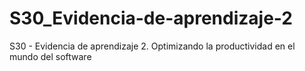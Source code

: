 # S30_Evidencia-de-aprendizaje-2
S30 - Evidencia de aprendizaje 2. Optimizando la productividad en el mundo del software
